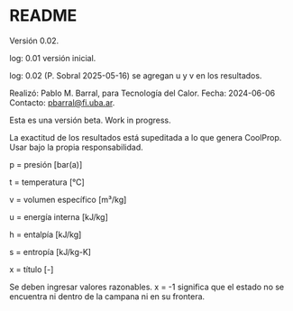 # README

Versión 0.02.

log: 0.01 versión inicial.

log: 0.02 (P. Sobral 2025-05-16) se agregan u y v en los resultados.

Realizó: Pablo M. Barral, para Tecnología del Calor. 
Fecha: 2024-06-06
Contacto: pbarral@fi.uba.ar.

Esta es una versión beta. Work in progress.

La exactitud de los resultados está supeditada a lo que genera CoolProp. Usar bajo la propia responsabilidad.

p = presión [bar(a)]

t = temperatura [°C]

v = volumen específico [m³/kg]

u = energía interna [kJ/kg]

h = entalpía [kJ/kg]

s = entropía [kJ/kg-K]

x = título [-]

Se deben ingresar valores razonables.
x = -1 significa que el estado no se encuentra ni dentro de la campana ni en su frontera.
